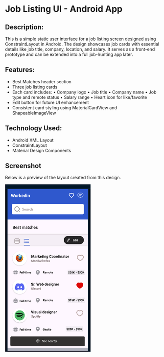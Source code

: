 # Job Listing UI - Android App

Description:
-------------
This is a simple static user interface for a job listing screen designed using ConstraintLayout in Android. The design showcases job cards with essential details like job title, company, location, and salary. It serves as a front-end prototype and can be extended into a full job-hunting app later.

Features:
----------
- Best Matches header section
- Three job listing cards
- Each card includes:
  • Company logo
  • Job title
  • Company name
  • Job type and remote status
  • Salary range
  • Heart icon for like/favorite
- Edit button for future UI enhancement
- Consistent card styling using MaterialCardView and ShapeableImageView

Technology Used:
-----------------
- Android XML Layout
- ConstraintLayout
- Material Design Components

## Screenshot
Below is a preview of the layout created from this design.

![image alt](https://github.com/AilaArshad/Job_Finding_App/blob/227ce24cd52f7244f9941ddf59cbc5e3ef6bf688/Preview.png)
